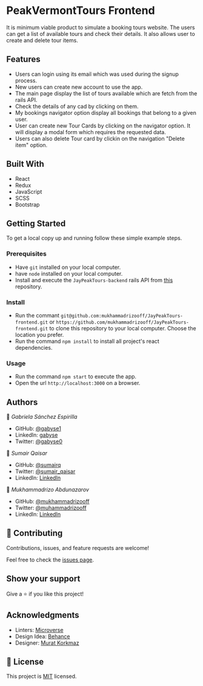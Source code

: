 # PeakVermontTours Frontend
It is minimum viable product to simulate a booking tours website. The users can get a list of available tours and check their details. It also allows user to create and delete tour items.

## Features

- Users can login using its email which was used during the signup process.
- New users can create new account to use the app.
- The main page display the list of tours available which are fetch from the rails API.
- Check the details of any cad by clicking on them.
- My bookings navigator option display all bookings that belong to a given user.
- User can create new Tour Cards by clicking on the navigator option. It will display a modal form which requires the requested data.
- Users can also delete Tour card by clickin on the navigation "Delete item" option.

## Built With

- React
- Redux
- JavaScript
- SCSS
- Bootstrap


## Getting Started


To get a local copy up and running follow these simple example steps.

### Prerequisites

- Have `git` installed on your local computer.
- have `node` installed on your local computer.
- Install and execute the `JayPeakTours-backend` rails API from [this](https://github.com/mukhammadrizooff/JayPeakTours-backend) repository.

### Install

- Run the commant `git@github.com:mukhammadrizooff/JayPeakTours-frontend.git` or `https://github.com/mukhammadrizooff/JayPeakTours-frontend.git` to clone this repository to your local computer. Choose the location you prefer.
- Run the command `npm install` to install all project's react dependencies.

### Usage

- Run the command `npm start` to execute the app.
- Open the url `http://localhost:3000` on a browser.


## Authors

👤 *Gabriela Sánchez Espirilla*

- GitHub: [@gabyse1](https://github.com/gabyse1)
- LinkedIn: [gabyse](https://www.linkedin.com/in/gabyse/)
- Twitter: [@gabyse0](https://twitter.com/gabyse0)

👤 *Sumair Qaisar*

- GitHub: [@sumairq](https://github.com/sumairq)
- Twitter: [@sumair_qaisar](https://twitter.com/sumair_qaisar)
- LinkedIn: [LinkedIn](https://www.linkedin.com/in/sumair-qaisar-jadoon-84a877164/)

👤 *Mukhammadrizo Abdunazarov*

- GitHub: [@mukhammadrizooff](https://github.com/mukhammadrizooff)
- Twitter: [@muhammadrizooff](https://twitter.com/muhammadrizooff)
- LinkedIn: [LinkedIn](https://linkedin.com/in/mukhammadrizooff)


## 🤝 Contributing

Contributions, issues, and feature requests are welcome!

Feel free to check the [issues page](../../issues/).


## Show your support

Give a ⭐️ if you like this project!


## Acknowledgments

- Linters: [Microverse](https://github.com/microverseinc/linters-config)
- Design Idea: [Behance](https://www.behance.net/gallery/26425031/Vespa-Responsive-Redesign/modules/173005577)
- Designer: [Murat Korkmaz](https://www.behance.net/muratk)


## 📝 License

This project is [MIT](./LICENSE) licensed.